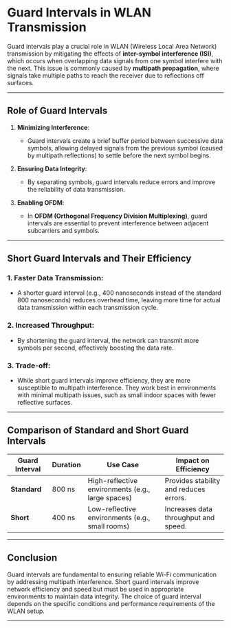 # Guard Intervals in WLAN Transmission

Guard intervals play a crucial role in WLAN (Wireless Local Area Network) transmission by mitigating the effects of **inter-symbol interference (ISI)**, which occurs when overlapping data signals from one symbol interfere with the next. This issue is commonly caused by **multipath propagation**, where signals take multiple paths to reach the receiver due to reflections off surfaces.

---

## **Role of Guard Intervals**

1. **Minimizing Interference**:
   - Guard intervals create a brief buffer period between successive data symbols, allowing delayed signals from the previous symbol (caused by multipath reflections) to settle before the next symbol begins.

2. **Ensuring Data Integrity**:
   - By separating symbols, guard intervals reduce errors and improve the reliability of data transmission.

3. **Enabling OFDM**:
   - In **OFDM (Orthogonal Frequency Division Multiplexing)**, guard intervals are essential to prevent interference between adjacent subcarriers and symbols.

---

## **Short Guard Intervals and Their Efficiency**

### **1. Faster Data Transmission**:
   - A shorter guard interval (e.g., 400 nanoseconds instead of the standard 800 nanoseconds) reduces overhead time, leaving more time for actual data transmission within each transmission cycle.

### **2. Increased Throughput**:
   - By shortening the guard interval, the network can transmit more symbols per second, effectively boosting the data rate.

### **3. Trade-off**:
   - While short guard intervals improve efficiency, they are more susceptible to multipath interference. They work best in environments with minimal multipath issues, such as small indoor spaces with fewer reflective surfaces.

---

## **Comparison of Standard and Short Guard Intervals**

| **Guard Interval** | **Duration** | **Use Case**              | **Impact on Efficiency**       |
|---------------------|--------------|---------------------------|---------------------------------|
| **Standard**        | 800 ns       | High-reflective environments (e.g., large spaces) | Provides stability and reduces errors. |
| **Short**           | 400 ns       | Low-reflective environments (e.g., small rooms)  | Increases data throughput and speed. |

---

## **Conclusion**

Guard intervals are fundamental to ensuring reliable Wi-Fi communication by addressing multipath interference. Short guard intervals improve network efficiency and speed but must be used in appropriate environments to maintain data integrity. The choice of guard interval depends on the specific conditions and performance requirements of the WLAN setup.

---


